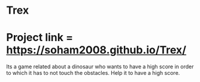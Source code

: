 # Trex
# Project link = https://soham2008.github.io/Trex/

Its a game related about a dinosaur who wants to have a high score in order to which it has to not touch the obstacles. Help it to have a high score.
